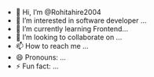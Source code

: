 - 👋 Hi, I’m @Rohitahire2004
- 👀 I’m interested in software developer ...
- 🌱 I’m currently learning Frontend...
- 💞️ I’m looking to collaborate on ...
- 📫 How to reach me ...
- 😄 Pronouns: ...
- ⚡ Fun fact: ...

<!---
Rohitahire2004/Rohitahire2004 is a ✨ special ✨ repository because its `README.md` (this file) appears on your GitHub profile.
You can click the Preview link to take a look at your changes.
--->
